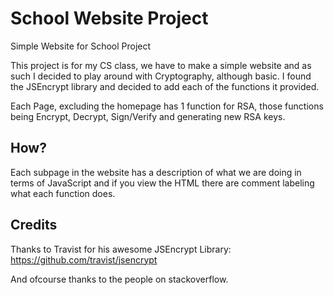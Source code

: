 # School Website Project
Simple Website for School Project

This project is for my CS class, we have to make a simple website and as such I decided to play around with Cryptography, although basic. I found the JSEncrypt library and decided to add each of the functions it provided.

Each Page, excluding the homepage has 1 function for RSA, those functions being Encrypt, Decrypt, Sign/Verify and generating new RSA keys.

## How?

Each subpage in the website has a description of what we are doing in terms of JavaScript and if you view the HTML there are comment labeling what each function does.

## Credits

Thanks to Travist for his awesome JSEncrypt Library: https://github.com/travist/jsencrypt

And ofcourse thanks to the people on stackoverflow.
